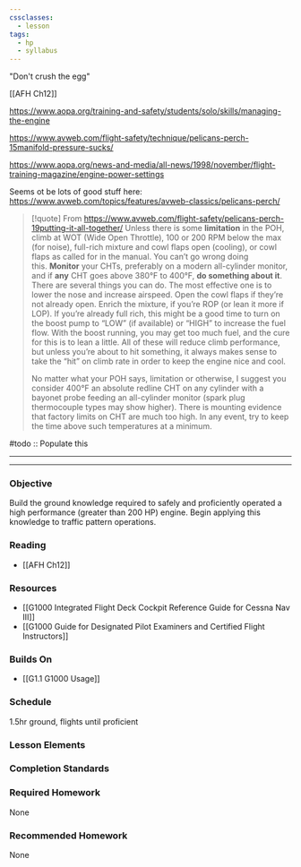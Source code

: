 ```yaml
---
cssclasses:
  - lesson
tags:
  - hp
  - syllabus
---
```

"Don't crush the egg"

[[AFH Ch12]]

https://www.aopa.org/training-and-safety/students/solo/skills/managing-the-engine

https://www.avweb.com/flight-safety/technique/pelicans-perch-15manifold-pressure-sucks/

https://www.aopa.org/news-and-media/all-news/1998/november/flight-training-magazine/engine-power-settings

Seems ot be lots of good stuff here: https://www.avweb.com/topics/features/avweb-classics/pelicans-perch/

 > [!quote] From https://www.avweb.com/flight-safety/pelicans-perch-19putting-it-all-together/
> Unless there is some **limitation** in the POH, climb at WOT (Wide Open Throttle), 100 or 200 RPM below the max (for noise), full-rich mixture and cowl flaps open (cooling), or cowl flaps as called for in the manual. You can’t go wrong doing this. **Monitor** your CHTs, preferably on a modern all-cylinder monitor, and if **any** CHT goes above 380°F to 400°F, **do something about it**. There are several things you can do. The most effective one is to lower the nose and increase airspeed. Open the cowl flaps if they’re not already open. Enrich the mixture, if you’re ROP (or lean it more if LOP). If you’re already full rich, this might be a good time to turn on the boost pump to “LOW” (if available) or “HIGH” to increase the fuel flow. With the boost running, you may get too much fuel, and the cure for this is to lean a little. All of these will reduce climb performance, but unless you’re about to hit something, it always makes sense to take the “hit” on climb rate in order to keep the engine nice and cool.
>
> No matter what your POH says, limitation or otherwise, I suggest you consider 400°F an absolute redline CHT on any cylinder with a bayonet probe feeding an all-cylinder monitor (spark plug thermocouple types may show higher). There is mounting evidence that factory limits on CHT are much too high. In any event, try to keep the time above such temperatures at a minimum.

#todo :: Populate this

---

---
### Objective
Build the ground knowledge required to safely and proficiently operated a high performance (greater than 200 HP) engine. Begin applying this knowledge to traffic pattern operations.

### Reading
- [[AFH Ch12]]

### Resources
- [[G1000 Integrated Flight Deck Cockpit Reference Guide for Cessna Nav III]]
- [[G1000 Guide for Designated Pilot Examiners and Certified Flight Instructors]]

### Builds On
- [[G1.1 G1000 Usage]]

### Schedule
1.5hr ground, flights until proficient

### Lesson Elements


### Completion Standards

### Required Homework
None

### Recommended Homework 
None
